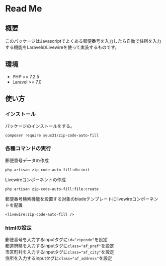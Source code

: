 # Read Me

## 概要
このパッケージはJavascriptでよくある郵便番号を入力したら自動で住所を入力する機能をLaravelのLivewireを使って実装するものです。

## 環境
* PHP >= 7.2.5
* Laravel >= 7.0

## 使い方

### インストール
パッケージのインストールをする。
```shell
composer require seus31/zip-code-auto-fill
```

### 各種コマンドの実行
郵便番号データの作成
```shell
php artisan zip-code-auto-fill:db:init
```

Livewireコンポーネントの作成
```shell
php artisan zip-code-auto-fill:file:create
```

郵便番号検索機能を設置する対象のbladeテンプレートにlivewireコンポーネントを配置
```blade.php
<livewire:zip-code-auto-fill />
```
### htmlの設定
郵便番号を入力するinputタグに```id="zipcode"```を設定  
都道府県を入力するinputタグに```class="af_pref"```を設定  
市区町村を入力するinputタグに```class="af_city"```を設定  
住所を入力するinputタグに```class="af_address"```を設定  
